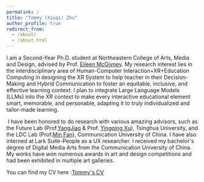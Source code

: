 ```yaml
---
permalink: /
title: "Tommy (Xiuqi) Zhu"
author_profile: true
redirect_from: 
  - /about/
  - /about.html
---
```

I am a Second-Year Ph.D. student at Northeastern College of Arts, Media and Design, advised by Prof. [Eileen McGivney](https://scholar.harvard.edu/mcgivney). My research interest lies in the interdisciplinary area of Human-Computer Interaction+XR+Education Computing in designing the XR System to help teacher in their Decision-Making and Hybrid Communication to foster an equitable, inclusive, and effective learning context. I plan to integrate Large Language Models (LLMs) into the XR context to make every interactive educational element smart, memorable, and personable, adapting it to truly individualized and tailor-made learning.

​
I have been honored to do research with various amazing advisors, such as the Future Lab (Prof.[YangJiao](https://thfl.tsinghua.edu.cn/en/yjdw/jzg/Central_Organization/r/Resercher/Yang_Jiao.htm) &  Prof. [Yingqing Xu](https://thfl.tsinghua.edu.cn/en/yjdw/jzg/Central_Organization/Human_Computer_Interaction__and_User_Experience/Resercher/Yingqing_Xu.htm)), Tsinghua University, and the LDC Lab (Prof.[Min Fan](https://scholar.google.com/citations?user=r43qpoUAAAAJ&hl=en)), Communication University of China. I have also interned at Lark Suite-People as a UX researcher. I received my bachelor's degree of Digital Media Arts from the Communication University of China. My works have won numerous awards in art and design competitions and had been exhibited in multiple art galleries.

You can find my CV here :[Tommy's CV](../assets/CV_TommyZhu.pdf)
